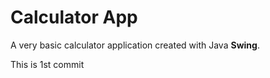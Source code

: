 # Calculator App
A very basic calculator application created with Java **Swing**. 

This is 1st commit
